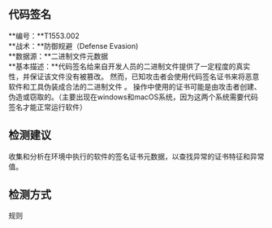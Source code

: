 ## 代码签名  
**编号：**T1553.002  
**战术：**防御规避（Defense Evasion)  
**数据源：**二进制文件元数据  
**基本描述：**代码签名给来自开发人员的二进制文件提供了一定程度的真实性，并保证该文件没有被篡改。 然而，已知攻击者会使用代码签名证书来将恶意软件和工具伪装成合法的二进制文件 。 操作中使用的证书可能是由攻击者创建、伪造或窃取的。（主要出现在windows和macOS系统，因为这两个系统需要代码签名才能正常运行软件）  
## 检测建议  
收集和分析在环境中执行的软件的签名证书元数据，以查找异常的证书特征和异常值。  
## 检测方式  
规则